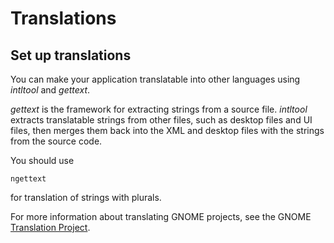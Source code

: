 # Translations

## Set up translations

[]()

You can make your application translatable into other languages using
*intltool* and *gettext*.

*gettext* is the framework for extracting strings from a source file.
*intltool* extracts translatable strings from other files, such as
desktop files and UI files, then merges them back into the XML and
desktop files with the strings from the source code.

You should use

    ngettext

for translation of strings with plurals.

For more information about translating GNOME projects, see the GNOME
[Translation
Project](https://wiki.gnome.org/TranslationProject/DevGuidelines).
